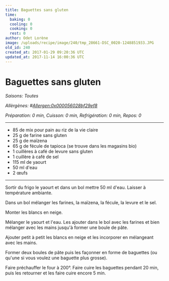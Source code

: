 ```yaml
---
title: Baguettes sans gluten
time:
  baking: 0
  cooling: 0
  cooking: 0
  rest: 0
author: Odet Lorène
image: /uploads/recipe/image/240/tmp_28661-DSC_0020-1248851933.JPG
old_id: 240
created_at: 2017-01-29 09:20:36 UTC
updated_at: 2017-11-14 16:00:36 UTC
---
```


# Baguettes sans gluten



*Saisons: Toutes*

*Allèrgènes: #<Allergen:0x000056028bf29ef8>*

*Préparation: 0 min, Cuisson: 0 min, Refrigération: 0 min, Repos: 0*

---

- 85 de mix pour pain au riz de la vie claire
- 25 g de farine sans gluten
- 25 g de maïzena
- 65 g de fécule de tapioca (se trouve dans les magasins bio)
- 1 cuillères à café de levure sans gluten
- 1 cuillère à café de sel
- 115 ml de yaourt
- 50 ml d'eau
- 2 œufs

---

Sortir du frigo le yaourt et dans un bol mettre 50 ml d'eau. Laisser à température ambiante.

Dans un bol mélanger les farines, la maïzena, la fécule, la levure et le sel.

Monter les blancs en neige.

Mélanger le yaourt et l'eau. Les ajouter dans le bol avec les farines et bien mélanger avec les mains jusqu'à former une boule de pâte.

Ajouter petit à petit les blancs en neige et les incorporer en mélangeant avec les mains.

Former deux boules de pâte puis les façonner en forme de baguettes (ou qu'une si vous voulez une baguette plus grosse).

Faire préchauffer le four à 200°. Faire cuire les baguettes pendant 20 min, puis les retourner et les faire cuire encore 5 min.
